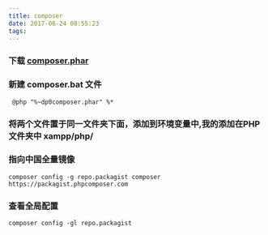 ```yaml
---
title: composer
date: 2017-06-24 08:55:23
tags:
---
```

### 下载 [composer.phar](https://getcomposer.org/composer.phar)


### 新建 composer.bat 文件

` @php "%~dp0composer.phar" %*`

### 将两个文件置于同一文件夹下面，添加到环境变量中,我的添加在PHP文件夹中 xampp/php/

### 指向中国全量镜像
`composer config -g repo.packagist composer https://packagist.phpcomposer.com`

### 查看全局配置 

`composer config -gl repo.packagist`